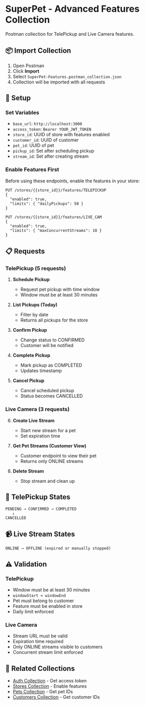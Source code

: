 # SuperPet - Advanced Features Collection

Postman collection for TelePickup and Live Camera features.

## 📦 Import Collection

1. Open Postman
2. Click **Import**
3. Select `SuperPet-Features.postman_collection.json`
4. Collection will be imported with all requests

## 🔑 Setup

### Set Variables

- `base_url`: `http://localhost:3000`
- `access_token`: `Bearer YOUR_JWT_TOKEN`
- `store_id`: UUID of store with features enabled
- `customer_id`: UUID of customer
- `pet_id`: UUID of pet
- `pickup_id`: Set after scheduling pickup
- `stream_id`: Set after creating stream

### Enable Features First

Before using these endpoints, enable the features in your store:

```http
PUT /stores/{{store_id}}/features/TELEPICKUP
{
  "enabled": true,
  "limits": { "dailyPickups": 50 }
}

PUT /stores/{{store_id}}/features/LIVE_CAM
{
  "enabled": true,
  "limits": { "maxConcurrentStreams": 10 }
}
```

## 📋 Requests

### TelePickup (5 requests)

1. **Schedule Pickup**
   - Request pet pickup with time window
   - Window must be at least 30 minutes

2. **List Pickups (Today)**
   - Filter by date
   - Returns all pickups for the store

3. **Confirm Pickup**
   - Change status to CONFIRMED
   - Customer will be notified

4. **Complete Pickup**
   - Mark pickup as COMPLETED
   - Updates timestamp

5. **Cancel Pickup**
   - Cancel scheduled pickup
   - Status becomes CANCELLED

### Live Camera (3 requests)

6. **Create Live Stream**
   - Start new stream for a pet
   - Set expiration time

7. **Get Pet Streams (Customer View)**
   - Customer endpoint to view their pet
   - Returns only ONLINE streams

8. **Delete Stream**
   - Stop stream and clean up

## 🚚 TelePickup States

```
PENDING → CONFIRMED → COMPLETED
   ↓
CANCELLED
```

## 📹 Live Stream States

```
ONLINE → OFFLINE (expired or manually stopped)
```

## ⚠️ Validation

### TelePickup
- Window must be at least 30 minutes
- `windowStart < windowEnd`
- Pet must belong to customer
- Feature must be enabled in store
- Daily limit enforced

### Live Camera
- Stream URL must be valid
- Expiration time required
- Only ONLINE streams visible to customers
- Concurrent stream limit enforced

## 🔗 Related Collections

- [Auth Collection](../auth/) - Get access token
- [Stores Collection](../stores/) - Enable features
- [Pets Collection](../pets/) - Get pet IDs
- [Customers Collection](../customers/) - Get customer IDs

